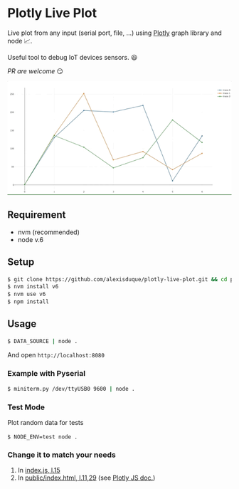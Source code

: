 Plotly Live Plot
========================

Live plot from any input (serial port, file, ...) using [Plotly](https://plot.ly) graph library and node :chart_with_upwards_trend:.

Useful tool to debug IoT devices sensors.  :smiley:

*PR are welcome* :smirk:

![Demo](doc/demo.gif)

## Requirement

- nvm (recommended)
- node v.6

## Setup
```sh
$ git clone https://github.com/alexisduque/plotly-live-plot.git && cd plotly-live-plot
$ nvm install v6
$ nvm use v6
$ npm install
```

## Usage

```sh
$ DATA_SOURCE | node .
````

And open `http://localhost:8080`

### Example with Pyserial

```sh
$ miniterm.py /dev/ttyUSB0 9600 | node .
```

### Test Mode

Plot random data for tests

``$ NODE_ENV=test node .``

### Change it to match your needs

1. In [index.js, l.15](https://github.com/alexisduque/plotly-live-plot/blob/master/index.js#L15)
1. In [public/index.html, l.11,29](https://github.com/alexisduque/plotly-live-plot/blob/master/public/index.html#L29) (see [Plotly JS doc.](https://plot.ly/javascript/line-charts/))
